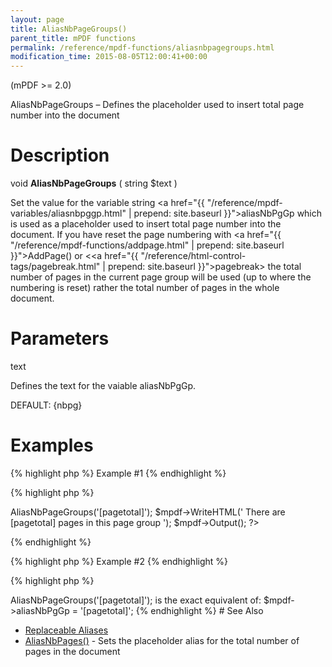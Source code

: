 ```yaml
---
layout: page
title: AliasNbPageGroups()
parent_title: mPDF functions
permalink: /reference/mpdf-functions/aliasnbpagegroups.html
modification_time: 2015-08-05T12:00:41+00:00
---
```


(mPDF >= 2.0)

AliasNbPageGroups – Defines the placeholder used to insert total page number into the document

# Description

void **AliasNbPageGroups** ( string <span class="parameter">$text</span> )

Set the value for the variable string <a href="{{ "/reference/mpdf-variables/aliasnbpggp.html" | prepend: site.baseurl }}">aliasNbPgGp</a> which is used as a placeholder used to insert total page number into the document. If you have reset the page numbering with <a href="{{ "/reference/mpdf-functions/addpage.html" | prepend: site.baseurl }}">AddPage()</a> or &lt;<a href="{{ "/reference/html-control-tags/pagebreak.html" | prepend: site.baseurl }}">pagebreak</a>&gt; the total number of pages in the current page group will be used (up to where the numbering is reset) rather the total number of pages in the whole document.

# Parameters

<span class="parameter">text</span>

Defines the text for the vaiable <span class="parameter">aliasNbPgGp</span>.

<span class="smallblock">DEFAULT</span>: {nbpg}

# Examples

{% highlight php %}
Example #1
{% endhighlight %}

{% highlight php %}
<?php

$mpdf = new mPDF();

$mpdf->AliasNbPageGroups('[pagetotal]');

$mpdf->WriteHTML('
There are [pagetotal] pages in this page group
');

$mpdf->Output();

?>
{% endhighlight %}

{% highlight php %}
Example #2
{% endhighlight %}

{% highlight php %}
<?php

$mpdf->AliasNbPageGroups('[pagetotal]');

is the exact equivalent of:

$mpdf->aliasNbPgGp = '[pagetotal]';
{% endhighlight %}

# See Also

<ul>
<li class="manual_boxlist"><a href="{{ "/what-else-can-i-do/replaceable-aliases.html" | prepend: site.baseurl }}">Replaceable Aliases</a> </li>
<li class="manual_boxlist"><a href="{{ "/reference/mpdf-functions/aliasnbpagegroups.html" | prepend: site.baseurl }}">AliasNbPages()</a> - Sets the placeholder alias for the total number of pages in the document

</li>
</ul>
